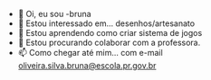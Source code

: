 - 👋 Oi, eu sou
-bruna
- 👀 Estou interessado em... desenhos/artesanato
- 🌱 Estou aprendendo como criar sistema de jogos
- 💞️ Estou procurando colaborar com a professora.
- 📫 Como chegar até mim...
com e-mail oliveira.silva.bruna@escola.pr.gov.br
